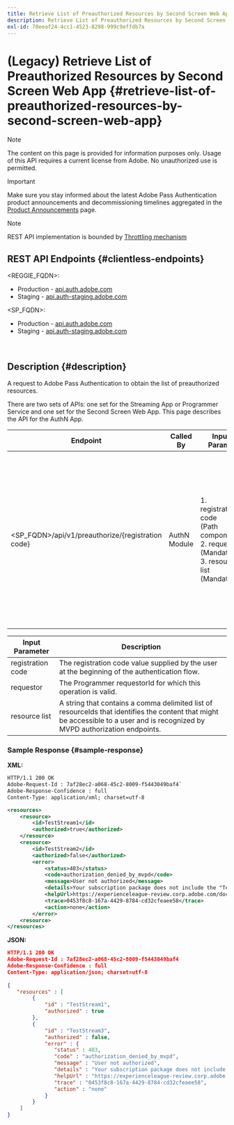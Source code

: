 ```yaml
---
title: Retrieve List of Preauthorized Resources by Second Screen Web App
description: Retrieve List of Preauthorized Resources by Second Screen Web App
exl-id: 78eeaf24-4cc1-4523-8298-999c9effdb7a
---
```

# (Legacy) Retrieve List of Preauthorized Resources by Second Screen Web App {#retrieve-list-of-preauthorized-resources-by-second-screen-web-app}

>[!NOTE]
>
>The content on this page is provided for information purposes only. Usage of this API requires a current license from Adobe. No unauthorized use is permitted.

>[!IMPORTANT]
>
> Make sure you stay informed about the latest Adobe Pass Authentication product announcements and decommissioning timelines aggregated in the [Product Announcements](/help/authentication/product-announcements.md) page.

>[!NOTE]
>
> REST API implementation is bounded by [Throttling mechanism](/help/authentication/integration-guide-programmers/throttling-mechanism.md)

## REST API Endpoints {#clientless-endpoints}

<REGGIE_FQDN>:

* Production - [api.auth.adobe.com](http://api.auth.adobe.com/)
* Staging - [api.auth-staging.adobe.com](http://api.auth-staging.adobe.com/)

<SP_FQDN>:

* Production - [api.auth.adobe.com](http://api.auth.adobe.com/)
* Staging - [api.auth-staging.adobe.com](http://api.auth-staging.adobe.com/)

</br>

## Description {#description}

A request to Adobe Pass Authentication to obtain the list of preauthorized resources.

There are two sets of APIs: one set for the Streaming App or Programmer Service and one set for the Second Screen Web App. This page describes the API for the AuthN App.

   
| Endpoint | Called  </br>By | Input   </br>Params | HTTP  </br>Method | Response | HTTP  </br>Response |
| --- | --- | --- | --- | --- | --- |
| <SP_FQDN>/api/v1/preauthorize/{registration code} | AuthN Module | 1.  registration code  </br>    (Path component)</br>2.  requestor (Mandatory)</br>3.  resource list (Mandatory) | GET | XML or JSON containing individual pre-authorization decisions or error details. See samples below. | 200 - Success</br></br>400 - Bad request</br></br>401 - Unauthorized</br></br>405 - Method not allowed  </br></br>412 - Precondition failed</br></br>500 - Internal Server Error |



| Input Parameter   | Description                                                                                                                                                                    |
| ----------------- | ------------------------------------------------------------------------------------------------------------------------------------------------------------------------------ |
| registration code | The registration code value supplied by the user at the beginning of the authentication flow.                                                                                  |
| requestor         | The Programmer requestorId for which this operation is valid.                                                                                                                  |
| resource list     | A string that contains a comma delimited list of resourceIds that identifies the content that might be accessible to a user and is recognized by MVPD authorization endpoints. |


### Sample Response {#sample-response}

**XML:**

```XML
HTTP/1.1 200 OK
Adobe-Request-Id : 7af28ec2-a068-45c2-8009-f5443049baf4`
Adobe-Response-Confidence : full
Content-Type: application/xml; charset=utf-8

<resources>
    <resource>
        <id>TestStream1</id>
        <authorized>true</authorized>
    </resource>
    <resource>
        <id>TestStream2</id>
        <authorized>false</authorized>  
        <error>
            <status>403</status>
            <code>authorization_denied_by_mvpd</code>
            <message>User not authorized</message>
            <details>Your subscription package does not include the "TestStream3" channel.</details>
            <helpUrl>https://experienceleague-review.corp.adobe.com/docs/primetime/authentication/auth-features/error-reportn/enhanced-error-codes.html#error-codes</helpUrl>
            <trace>0453f8c8-167a-4429-8784-cd32cfeaee58</trace>
            <action>none</action>
        </error>
    <resource>
</resources>
```

**JSON:**

```JSON
HTTP/1.1 200 OK
Adobe-Request-Id : 7af28ec2-a068-45c2-8009-f5443049baf4
Adobe-Response-Confidence : full
Content-Type: application/json; charset=utf-8
 
{
   "resources" : [
        {
            "id" : "TestStream1",
            "authorized" : true
        },
        {
            "id" : "TestStream3",
            "authorized" : false,
            "error" : {
               "status" : 403,
               "code" : "authorization_denied_by_mvpd",
               "message" : "User not authorized",
               "details" : "Your subscription package does not include the "TestStream3" channel.",
               "helpUrl" : "https://experienceleague-review.corp.adobe.com/docs/primetime/authentication/auth-features/error-reportn/enhanced-error-codes.html#error-codes",
               "trace" : "0453f8c8-167a-4429-8784-cd32cfeaee58",
               "action" : "none"
            }
        } 
    ]
}
```
